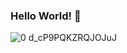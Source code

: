 ### Hello World! 👋
<!--
**Nilso97/Nilso97** is a ✨ _special_ ✨ repository because its `README.md` (this file) appears on your GitHub profile.

Here are some ideas to get you started:

- 🔭 I’m currently working on ...
- 🌱 I’m currently learning ...
- 👯 I’m looking to collaborate on ...
- 🤔 I’m looking for help with ...
- 💬 Ask me about ...
- 📫 How to reach me: ...
- 😄 Pronouns: ...
- ⚡ Fun fact: ...
-->
![0 d_cP9PQKZRQJOJuJ](https://user-images.githubusercontent.com/96146165/158187811-58dddeb8-5664-4588-8cc1-6f051566e9d0.png)


